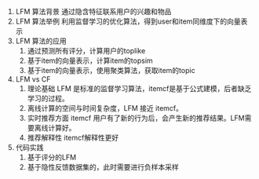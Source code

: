 1. LFM 算法背景 通过隐含特征联系用户的兴趣和物品
2. LFM 算法举例 利用监督学习的优化算法，得到user和item同维度下的向量表示
3. LFM 算法的应用
   1. 通过预测所有评分，计算用户的toplike
   2. 基于item的向量表示，计算item的topsim
   3. 基于item的向量表示，使用聚类算法，获取item的topic 
4. LFM vs CF
   1. 理论基础 LFM 是标准的监督学习算法，itemcf是基于公式建模，后者缺乏学习的过程。
   2. 离线计算的空间与时间复杂度，LFM 接近 itemcf。
   3. 实时推荐方面 itemcf 用户有了新的行为后，会产生新的推荐结果。LFM需要离线计算好。
   4. 推荐解释性 itemcf解释性更好
5. 代码实践
    1. 基于评分的LFM
    2. 基于隐性反馈数据集的，此时需要进行负样本采样
